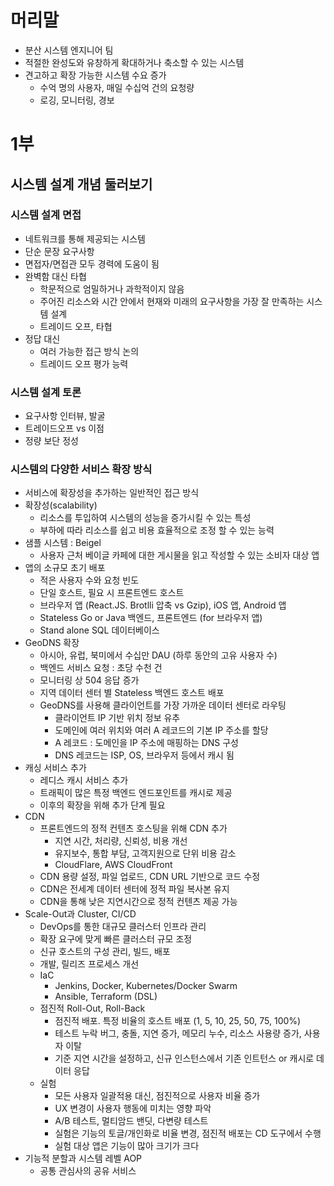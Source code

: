 # 머리말

* 분산 시스템 엔지니어 팀
* 적절한 완성도와 유창하게 확대하거나 축소할 수 있는 시스템
* 견고하고 확장 가능한 시스템 수요 증가
	* 수억 명의 사용자, 매일 수십억 건의 요청량
	* 로깅, 모니터링, 경보

# 1부

## 시스템 설계 개념 둘러보기

### 시스템 설계 면접

* 네트워크를 통해 제공되는 시스템
* 단순 문장 요구사항
* 면접자/면접관 모두 경력에 도움이 됨
* 완벽함 대신 타협
	* 학문적으로 엄밀하거나 과학적이지 않음
	* 주어진 리소스와 시간 안에서 현재와 미래의 요구사항을 가장 잘 만족하는 시스템 설계
	* 트레이드 오프, 타협
* 정답 대신
	* 여러 가능한 접근 방식 논의
	* 트레이드 오프 평가 능력

### 시스템 설계 토론

* 요구사항 인터뷰, 발굴
* 트레이드오프 vs 이점
* 정량 보단 정성

### 시스템의 다양한 서비스 확장 방식

* 서비스에 확장성을 추가하는 일반적인 접근 방식
* 확장성(scalability)
	* 리소스를 투입하여 시스템의 성능을 증가시킬 수 있는 특성
	* 부하에 따라 리소스를 쉽고 비용 효율적으로 조정 할 수 있는 능력
* 샘플 시스템 : Beigel
	* 사용자 근처 베이글 카페에 대한 게시물을 읽고 작성할 수 있는 소비자 대상 앱
* 앱의 소규모 초기 배포
	* 적은 사용자 수와 요청 빈도
	* 단일 호스트, 필요 시 프론트엔드 호스트
	* 브라우저 앱 (React.JS. Brotlli 압축 vs Gzip), iOS 앱, Android 앱
	* Stateless Go or Java 백엔드, 프론트엔드 (for 브라우저 앱)
	* Stand alone SQL 데이터베이스
* GeoDNS 확장
	* 아시아, 유럽, 북미에서 수십만 DAU (하루 동안의 고유 사용자 수)
	* 백엔드 서비스 요청 : 초당 수천 건
	* 모니터링 상 504 응답 증가
	* 지역 데이터 센터 별 Stateless 백엔드 호스트 배포
	* GeoDNS를 사용해 클라이언트를 가장 가까운 데이터 센터로 라우팅
		* 클라이언트 IP 기반 위치 정보 유추
		* 도메인에 여러 위치와 여러 A 레코드의 기본 IP 주소를 할당
		* A 레코드 : 도메인을 IP 주소에 매핑하는 DNS 구성
		* DNS 레코드는 ISP, OS, 브라우저 등에서 캐시 됨
* 캐싱 서비스 추가
	* 레디스 캐시 서비스 추가
	* 트래픽이 많은 특정 백엔드 엔드포인트를 캐시로 제공
	* 이후의 확장을 위해 추가 단계 필요
* CDN
	* 프론트엔드의 정적 컨텐츠 호스팅을 위해 CDN 추가
		* 지연 시간, 처리량, 신뢰성, 비용 개선
		* 유지보수, 통합 부담, 고객지원으로 단위 비용 감소
		* CloudFlare, AWS CloudFront
	* CDN 용량 설정, 파일 업로드, CDN URL 기반으로 코드 수정
	* CDN은 전세계 데이터 센터에 정적 파일 복사본 유지
	* CDN을 통해 낮은 지연시간으로 정적 컨텐츠 제공 가능
* Scale-Out과 Cluster, CI/CD
	* DevOps를 통한 대규모 클러스터 인프라 관리
	* 확장 요구에 맞게 빠른 클러스터 규모 조정
	* 신규 호스트의 구성 관리, 빌드, 배포
	* 개발, 릴리즈 프로세스 개선
	* IaC
		* Jenkins, Docker, Kubernetes/Docker Swarm
		* Ansible, Terraform (DSL)
	* 점진적 Roll-Out, Roll-Back
		* 점진적 배포. 특정 비율의 호스트 배포 (1, 5, 10, 25, 50, 75, 100%)
		* 테스트 누락 버그, 충돌, 지연 증가, 메모리 누수, 리소스 사용량 증가, 사용자 이탈
		* 기준 지연 시간을 설정하고, 신규 인스턴스에서 기존 인트턴스 or 캐시로 데이터 응답
	* 실험
		* 모든 사용자 일괄적용 대신, 점진적으로 사용자 비율 증가
		* UX 변경이 사용자 행동에 미치는 영향 파악
		* A/B 테스트, 멀티암드 밴딧, 다변량 테스트
		* 실험은 기능의 토글/개인화로 비율 변경, 점진적 배포는 CD 도구에서 수행
		* 실험 대상 앱은 기능이 많아 크기가 크다
* 기능적 분할과 시스템 레벨 AOP
	* 공통 관심사의 공유 서비스